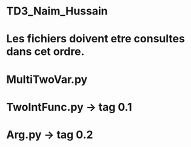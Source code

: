 # TD3_Naim_Hussain

# Les fichiers doivent etre consultes dans cet ordre.

# MultiTwoVar.py 

# TwoIntFunc.py -> tag 0.1

# Arg.py -> tag 0.2


